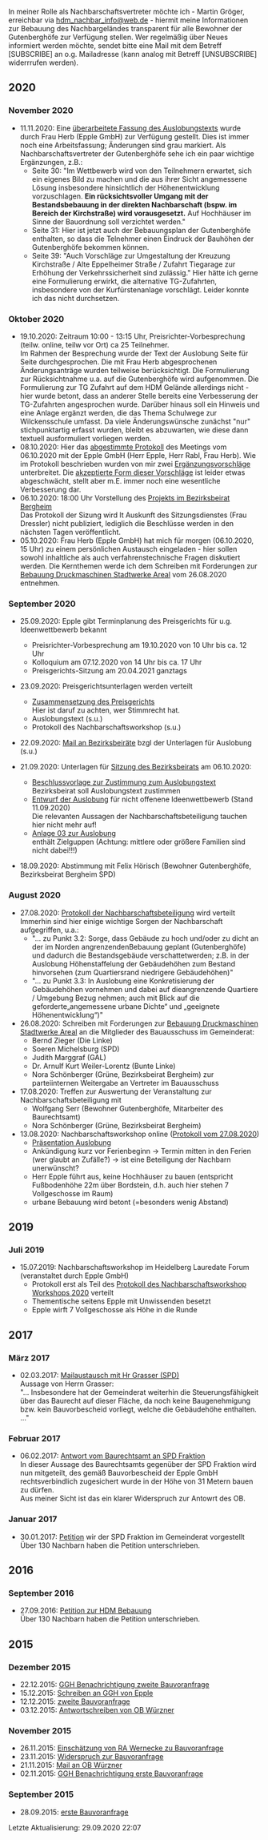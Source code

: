 In meiner Rolle als Nachbarschaftsvertreter möchte ich - Martin Gröger, erreichbar via <hdm_nachbar_info@web.de> - hiermit meine Informationen zur Bebauung des Nachbargeländes
transparent für alle Bewohner der Gutenberghöfe zur Verfügung stellen. Wer regelmäßig über Neues informiert werden möchte, sendet bitte eine Mail mit dem Betreff [SUBSCRIBE] 
an o.g. Mailadresse (kann analog mit Betreff [UNSUBSCRIBE] widerrrufen werden).


## 2020

### November 2020
- 11.11.2020: Eine [überarbeitete Fassung des Auslobungstexts](./2020/20201111_Auslobung.pdf) wurde durch Frau Herb (Epple GmbH) zur Verfügung gestellt. 
Dies ist immer noch eine Arbeitsfassung; Änderungen sind grau markiert. Als Nachbarschaftsvertreter der Gutenberghöfe sehe ich ein paar wichtige Ergänzungen, z.B.: 
  -  Seite 30: "Im  Wettbewerb  wird  von  den  Teilnehmern  erwartet,  sich  ein  eigenes  Bild 
zu  machen  und  die  aus  ihrer  Sicht  angemessene  Lösung  insbesondere 
hinsichtlich  der  Höhenentwicklung  vorzuschlagen.  **Ein  rücksichtsvoller 
Umgang mit der Bestandsbebauung in der direkten Nachbarschaft (bspw. 
im Bereich der Kirchstraße) wird vorausgesetzt.** Auf Hochhäuser im Sinne 
der Bauordnung soll verzichtet werden."
  - Seite 31: Hier ist jetzt auch der Bebauungsplan der Gutenberghöfe enthalten, so dass die Telnehmer einen Eindruck der Bauhöhen der Gutenberghöfe bekommen können.
  - Seite 39: "Auch  Vorschläge  zur  Umgestaltung  der  Kreuzung 
Kirchstraße / Alte Eppelheimer Straße / Zufahrt Tiegarage zur Erhöhung der 
Verkehrssicherheit sind zulässig." Hier hätte ich gerne eine Formulierung erwirkt, die alternative TG-Zufahrten, insbesondere von der Kurfürstenanlage vorschlägt. Leider konnte ich das nicht durchsetzen.

### Oktober 2020
- 19.10.2020: Zeitraum 10:00 - 13:15 Uhr, Preisrichter-Vorbesprechung (teilw. online, teilw vor Ort) ca 25 Teilnehmer.  
Im Rahmen der Besprechung wurde der Text der Auslobung Seite für Seite durchgesprochen. Die mit Frau Herb abgesprochenen Änderungsanträge wurden teilweise berücksichtigt.
Die Formulierung zur Rücksichtnahme u.a. auf die Gutenberghöfe wird aufgenommen. Die Formulierung zur TG Zufahrt auf dem HDM Gelände allerdings nicht - hier wurde betont, dass an anderer 
Stelle bereits eine Verbesserung der TG-Zufahrten angesprochen wurde. Darüber hinaus soll ein Hinweis und eine Anlage ergänzt werden, die das Thema Schulwege zur Wilckensschule umfasst.
Da viele Änderungswünsche zunächst "nur" stichpunktartig erfasst wurden, bleibt es abzuwarten, wie diese dann textuell ausformuliert vorliegen werden.
- 08.10.2020: Hier das [abgestimmte Protokoll](./2020/20201006_Meeting_Epple/20201006_Minutes_Epple_Gutenberghöfe_abgestimmt.pdf) des Meetings vom 06.10.2020 mit der Epple GmbH (Herr Epple, Herr Rabl, Frau Herb).  Wie im 
Protokoll beschrieben wurden von mir zwei [Ergänzungsvorschläge](./2020/20201006_Meeting_Epple/20201007_Vorschlag_Auslobungstext_original.pdf) unterbreitet. Die 
[akzeptierte Form dieser Vorschläge](./2020/20201006_Meeting_Epple/20201007_Vorschlag_Groeger_Auslobungstext_akzeptiert.pdf) ist leider etwas abgeschwächt, stellt aber m.E. immer noch eine wesentliche Verbesserung dar.
- 06.10.2020: 18:00 Uhr Vorstellung des [Projekts im Bezirksbeirat Bergheim](https://ww1.heidelberg.de/buergerinfo/to0040.asp?__ksinr=6238)  
Das Protokoll der Sizung wird lt Auskunft des Sitzungsdienstes (Frau Dressler) nicht publiziert, lediglich die Beschlüsse werden in den nächsten Tagen veröffentlicht.
- 05.10.2020: Frau Herb (Epple GmbH) hat mich für morgen (06.10.2020, 15 Uhr) zu einem persönlichen Austausch eingeladen - hier sollen sowohl 
inhaltliche als auch verfahrenstechnische Fragen diskutiert werden. Die Kernthemen werde ich dem Schreiben mit Forderungen 
zur [Bebauung Druckmaschinen Stadtwerke Areal](./2020/20200823_HDM_SW_Gelände.pdf) vom 26.08.2020 entnehmen.

### September 2020
- 25.09.2020: Epple gibt Terminplanung des Preisgerichts für u.g. Ideenwettbewerb bekannt
  - Preisrichter-Vorbesprechung am 19.10.2020 von 10 Uhr bis ca. 12 Uhr
  - Kolloquium am 07.12.2020 von 14 Uhr bis ca. 17 Uhr
  - Preisgerichts-Sitzung am 20.04.2021 ganztags
  
- 23.09.2020: Preisgerichtsunterlagen werden verteilt
  - [Zusammensetzung des Preisgerichts](./2020/20200923_Zusammensetzung_Preisgericht.PNG)  
  Hier ist daruf zu achten, wer Stimmrecht hat.
  - Auslobungstext (s.u.)
  - Protokoll des Nachbarschaftsworkshop (s.u.) 
  
- 22.09.2020: [Mail an Bezirksbeiräte](./2020/20200922_Schreiben_Bezirksbeiräte.PNG) bzgl der Unterlagen für Auslobung (s.u.)
- 21.09.2020: Unterlagen für [Sitzung des Bezirksbeirats](https://ww1.heidelberg.de/buergerinfo/to0040.asp?__ksinr=6238) am 06.10.2020: 
  - [Beschlussvorlage zur Zustimmung zum Auslobungstext](./2020/20200921_BZB_Bergheim/00312836.pdf)  
  Bezirksbeirat soll Auslobungstext zustimmen
  - [Entwurf der Auslobung](./2020/20200921_BZB_Bergheim/01_NEU_Entwurf_des_Auslobungstextes.pdf) für nicht offenene Ideenwettbewerb (Stand 11.09.2020)  
Die relevanten Aussagen der Nachbarschaftsbeteiligung tauchen hier nicht mehr auf!
  - [Anlage 03 zur Auslobung](./2020/20200921_BZB_Bergheim/00312923.pdf)  
enthält Zielguppen  (Achtung: mittlere oder größere Familien sind nicht dabei!!!)

- 18.09.2020: Abstimmung mit Felix Hörisch (Bewohner Gutenberghöfe, Bezirksbeirat Bergheim SPD)

### August 2020

- 27.08.2020: [Protokoll der Nachbarschaftsbeteiligung](./2020/20200827_Protokoll_Digitale_Bürgerbeteiligung.pdf) wird verteilt  
Immerhin sind hier einige wichtige Sorgen der Nachbarschaft aufgegriffen, u.a.:
  - "... zu Punkt 3.2: Sorge, dass Gebäude zu hoch und/oder zu dicht an der im Norden angrenzendenBebauung geplant (Gutenberghöfe) und dadurch die 
Bestandsgebäude verschattetwerden; z.B. in der Auslobung Höhenstaffelung der Gebäudehöhen zum Bestand hinvorsehen (zum Quartiersrand niedrigere Gebäudehöhen)"
  - "... zu Punkt 3.3: In Auslobung eine Konkretisierung der Gebäudehöhen vornehmen und dabei auf dieangrenzende Quartiere / Umgebung Bezug nehmen; auch mit Blick auf die geforderte„angemessene urbane Dichte“ und „geeignete Höhenentwicklung“)"
- 26.08.2020: Schreiben mit Forderungen zur [Bebauung Druckmaschinen Stadtwerke Areal](./2020/20200823_HDM_SW_Gelände.pdf) an die Mitglieder des Bauausschuss im Gemeinderat:
  - Bernd Zieger (Die Linke)
  - Soeren Michelsburg (SPD)
  - Judith Marggraf (GAL)
  - Dr. Arnulf Kurt Weiler-Lorentz (Bunte Linke)  
  - Nora Schönberger (Grüne, Bezirksbeirat Bergheim) zur parteiinternen Weitergabe an Vertreter im Bauausschuss
- 17.08.2020: Treffen zur Auswertung der Veranstaltung zur Nachbarschaftsbeteiligung mit 
  - Wolfgang Serr (Bewohner Gutenberghöfe, Mitarbeiter des Baurechtsamt)
  - Nora Schönberger (Grüne, Bezirksbeirat Bergheim)
- 13.08.2020: Nachbarschaftsworkshop online  ([Protokoll vom 27.08.2020](./2020/20200827_Protokoll_Digitale_Bürgerbeteiligung.pdf))
  - [Präsentation Auslobung](./2020/20200813_präsentation_auslobung_bürgerbeteiligung.pdf) 
  - Ankündigung kurz vor Ferienbeginn -> Termin mitten in den Ferien (wer glaubt an Zufälle?) -> ist eine Beteiligung der Nachbarn unerwünscht?
  - Herr Epple führt aus, keine Hochhäuser zu bauen (entspricht Fußbodenhöhe 22m über Bordstein, d.h. auch hier stehen 7 Vollgeschosse im Raum)
  - urbane Bebauung wird betont (=besonders wenig Abstand)
  
  
## 2019

### Juli 2019
- 15.07.2019: Nachbarschaftsworkshop im Heidelberg Lauredate Forum (veranstaltet durch Epple GmbH) 
  - Protokoll erst als Teil des [Protokoll des Nachbarschaftsworkshop Workshops 2020](./2020/20200827_Protokoll_Digitale_Bürgerbeteiligung.pdf) verteilt
  - Thementische seitens Epple mit Unwissenden besetzt 
  - Epple wirft 7 Vollgeschosse als Höhe in die Runde 


## 2017

### März 2017

- 02.03.2017: [Mailaustausch mit Hr Grasser (SPD)](./2017/20170302_Mailaustausch_SPD_Grasser.pdf)  
Aussage von Herrn Grasser:  
"... Insbesondere hat der Gemeinderat weiterhin die Steuerungsfähigkeit über das Baurecht auf dieser Fläche, da noch keine 
Baugenehmigung bzw. kein Bauvorbescheid vorliegt, welche die Gebäudehöhe enthalten. ..."

### Februar 2017

- 06.02.2017: [Antwort vom Baurechtsamt an SPD Fraktion](./2017/20170206_SPD_Antwort_Baurechtsamt.pdf)  
In dieser Aussage des Baurechtsamts gegenüber der SPD Fraktion wird nun mitgeteilt, des gemäß Bauvorbescheid der Epple GmbH 
rechtsverbindlich zugesichert wurde in der Höhe von 31 Metern bauen zu dürfen.  
Aus meiner Sicht ist das ein klarer Widerspruch zur Antowrt des OB.

### Januar 2017

- 30.01.2017: [Petition](./2016/20160927_Petition.pdf) wir der SPD Fraktion im Gemeinderat vorgestellt
Über 130 Nachbarn haben die Petition unterschrieben.


## 2016

### September 2016

- 27.09.2016: [Petition zur HDM Bebauung](./2016/20160927_Petition.pdf)  
Über 130 Nachbarn haben die Petition unterschrieben.


## 2015

### Dezember 2015
- 22.12.2015: [GGH Benachrichtigung zweite Bauvoranfrage](./2015/20151222_GGH_Benachrichtigung_zweite_Bauvoranfrage.pdf) 
- 15.12.2015: [Schreiben an GGH von Epple](./2015/20151215_GGH_Schreiben_Epple.pdf) 
- 12.12.2015: [zweite Bauvoranfrage](./2015/20151212_zweite_Bauvoranfrage.pdf) 
- 03.12.2015: [Antwortschreiben von OB Würzner](./2015/20151203_Antwortschreiben_OB.pdf) 

### November 2015
- 26.11.2015: [Einschätzung von RA Wernecke zu Bauvoranfrage](./2015/20151126_GGH_Einschätzung_RA_Werneke.pdf) 
- 23.11.2015: [Widerspruch zur Bauvoranfrage](./2015/20151123_Widerspruch_Gröger.pdf) 
- 21.11.2015: [Mail an OB Würzner](./2015/20151121_Mail_OB.pdf) 
- 02.11.2015: [GGH Benachrichtigung erste Bauvoranfrage](./2015/20151102_GGH_Benachrichtigung_erste_Bauvoranfrage.pdf) 

### September 2015
- 28.09.2015: [erste Bauvoranfrage](./2015/20150928_erste_Bauvoranfrage_Plansatz-Antrag.pdf)

Letzte Aktualisierung: 29.09.2020 22:07

